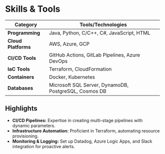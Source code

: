 # Skills & Tools  

| Category              | Tools/Technologies            |
|-----------------------|------------------------------|
| **Programming**       | Java, Python, C/C++, C#, JavaScript, HTML |
| **Cloud Platforms**   | AWS, Azure, GCP              |
| **CI/CD Tools**       | GitHub Actions, GitLab Pipelines, Azure DevOps |
| **IaC Tools**         | Terraform, CloudFormation    |
| **Containers**        | Docker, Kubernetes           |
| **Databases**         | Microsoft SQL Server, DynamoDB, PostgreSQL, Cosmos DB |

## Highlights  
- **CI/CD Pipelines:** Expertise in creating multi-stage pipelines with dynamic parameters.  
- **Infrastructure Automation:** Proficient in Terraform, automating resource provisioning.  
- **Monitoring & Logging:** Set up Datadog, Azure Logic Apps, and Slack integration for proactive alerts.  